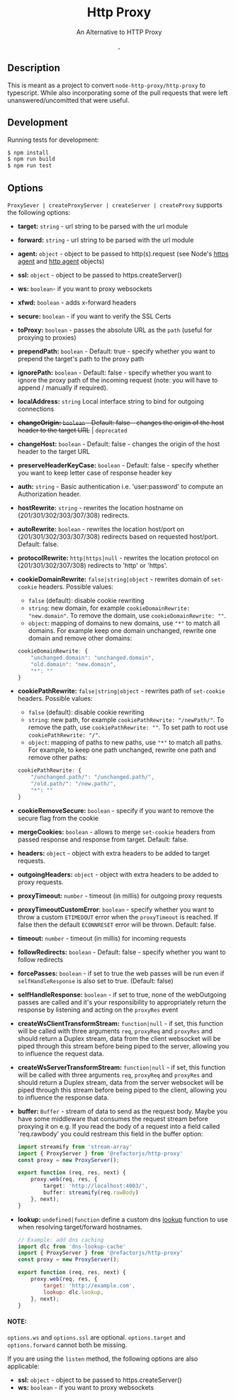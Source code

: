 <h1 align="center" >Http Proxy</h1>
<p align="center">An Alternative to HTTP Proxy</p>

<p align="center">
<a href="https://www.npmjs.com/package/@refactorjs/http-proxy">
    <img alt="" src="https://img.shields.io/npm/v/@refactorjs/http-proxy.svg?style=flat-square">
</a>
<a href="https://www.npmjs.com/package/@refactorjs/http-proxy">
    <img alt="" src="https://img.shields.io/npm/dt/@refactorjs/http-proxy.svg?style=flat-square">
</a>
</p>

## Description

This is meant as a project to convert `node-http-proxy/http-proxy` to typescript. While also incorporating some of the pull requests that were left unanswered/uncomitted that were useful.

## Development

Running tests for development:

```bash
$ npm install
$ npm run build
$ npm run test
```

## Options

`ProxySever | createProxyServer | createServer | createProxy` supports the following options:

- **target:** `string` - url string to be parsed with the url module
- **forward:** `string` - url string to be parsed with the url module
- **agent:** `object` - object to be passed to http(s).request (see Node's [https agent](http://nodejs.org/api/https.html#https_class_https_agent) and [http agent](http://nodejs.org/api/http.html#http_class_http_agent) objects)
- **ssl:** `object` - object to be passed to https.createServer()
- **ws:** `boolean`- if you want to proxy websockets
- **xfwd:** `boolean` - adds x-forward headers
- **secure:** `boolean` - if you want to verify the SSL Certs
- **toProxy:** `boolean` - passes the absolute URL as the `path` (useful for proxying to proxies)
- **prependPath:** `boolean` - Default: true - specify whether you want to prepend the target's path to the proxy path
- **ignorePath:** `boolean` - Default: false - specify whether you want to ignore the proxy path of the incoming request (note: you will have to append / manually if required).
- **localAddress:** `string` Local interface string to bind for outgoing connections
- ~~**changeOrigin:** `boolean` - Default: false - changes the origin of the host header to the target URL~~ | `deprecated`
- **changeHost:** `boolean` - Default: false - changes the origin of the host header to the target URL
- **preserveHeaderKeyCase:** `boolean` - Default: false - specify whether you want to keep letter case of response header key
- **auth:** `string` - Basic authentication i.e. 'user:password' to compute an Authorization header.
- **hostRewrite:** `string` - rewrites the location hostname on (201/301/302/303/307/308) redirects.
- **autoRewrite:** `boolean` - rewrites the location host/port on (201/301/302/303/307/308) redirects based on requested host/port. Default: false.
- **protocolRewrite:** `http|https|null` - rewrites the location protocol on (201/301/302/307/308) redirects to 'http' or 'https'.
- **cookieDomainRewrite:** `false|string|object` - rewrites domain of `set-cookie` headers. Possible values:
    * `false` (default): disable cookie rewriting
    * `string`: new domain, for example `cookieDomainRewrite: "new.domain"`. To remove the domain, use `cookieDomainRewrite: ""`.
    * `object`: mapping of domains to new domains, use `"*"` to match all domains.
    For example keep one domain unchanged, rewrite one domain and remove other domains:
    ```ts
    cookieDomainRewrite: {
        "unchanged.domain": "unchanged.domain",
        "old.domain": "new.domain",
        "*": ""
    }
    ```

- **cookiePathRewrite:** `false|string|object` - rewrites path of `set-cookie` headers. Possible values:
    * `false` (default): disable cookie rewriting
    * `string`: new path, for example `cookiePathRewrite: "/newPath/"`. To remove the path, use `cookiePathRewrite: ""`. To set path to root use `cookiePathRewrite: "/"`.
    * `object`: mapping of paths to new paths, use `"*"` to match all paths.
    For example, to keep one path unchanged, rewrite one path and remove other paths:
    ```ts
    cookiePathRewrite: {
        "/unchanged.path/": "/unchanged.path/",
        "/old.path/": "/new.path/",
        "*": ""
    }
    ```
- **cookieRemoveSecure:** `boolean` - specify if you want to remove the secure flag from the cookie
- **mergeCookies:** `boolean` - allows to merge `set-cookie` headers from passed response and response from target. Default: false.
- **headers:** `object` - object with extra headers to be added to target requests.
- **outgoingHeaders:** `object` - object with extra headers to be added to proxy requests.
- **proxyTimeout:** `number` - timeout (in millis) for outgoing proxy requests
- **proxyTimeoutCustomError**: `boolean` - specify whether you want to throw a custom `ETIMEDOUT` error when the `proxyTimeout` is reached. If false then the default `ECONNRESET` error will be thrown. Default: false.
- **timeout:** `number` - timeout (in millis) for incoming requests
- **followRedirects:** `boolean` - Default: false - specify whether you want to follow redirects
- **forcePasses:** `boolean` - if set to true the web passes will be run even if `selfHandleResponse` is also set to true. (Default: false)
- **selfHandleResponse:** `boolean` - if set to true, none of the webOutgoing passes are called and it's your responsibility to appropriately return the response by listening and acting on the `proxyRes` event
- **createWsClientTransformStream:** `function|null` - if set, this function will be called with three arguments `req`, `proxyReq` and `proxyRes` and should return a Duplex stream, data from the client websocket will be piped through this stream before being piped to the server, allowing you to influence the request data.
- **createWsServerTransformStream:** `function|null` - if set, this function will be called with three arguments `req`, `proxyReq` and `proxyRes` and should return a Duplex stream, data from the server websocket will be piped through this stream before being piped to the client, allowing you to influence the response data.
- **buffer:** `Buffer` - stream of data to send as the request body. Maybe you have some middleware that consumes the request stream before proxying it on e.g. If you read the body of a request into a field called 'req.rawbody' you could restream this field in the buffer option:
    ```ts
    import streamify from 'stream-array'
    import { ProxyServer } from '@refactorjs/http-proxy'
    const proxy = new ProxyServer();

    export function (req, res, next) {
        proxy.web(req, res, {
            target: 'http://localhost:4003/',
            buffer: streamify(req.rawBody)
        }, next);
    }
    ```
- **lookup:** `undefined|function` define a custom dns [lookup](https://nodejs.org/docs/latest-v12.x/api/dns.html#dns_dns_lookup_hostname_options_callback) function to use when resolving target/forward hostnames.
    ```js
    // Example: add dns caching
    import dlc from 'dns-lookup-cache'
    import { ProxyServer } from '@refactorjs/http-proxy'
    const proxy = new ProxyServer();

    export function (req, res, next) {
        proxy.web(req, res, {
            target: 'http://example.com',
            lookup: dlc.lookup,
        }, next);
    }
    ```

#### NOTE:
`options.ws` and `options.ssl` are optional.
`options.target` and `options.forward` cannot both be missing.

If you are using the `listen` method, the following options are also applicable:

- **ssl:** `object` - object to be passed to https.createServer()
- **ws:** `boolean` - if you want to proxy websockets
